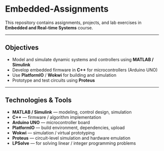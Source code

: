 # Embedded-Assignments

This repository contains assignments, projects, and lab exercises in **Embedded and Real-time Systems** course.

---

## Objectives

- Model and simulate dynamic systems and controllers using **MATLAB / Simulink**  
- Develop embedded firmware in **C++** for microcontrollers (Arduino UNO)  
- Use **PlatformIO** / **Wokwi** for building and simulation  
- Prototype and test circuits using **Proteus**  

---

## Technologies & Tools

- **MATLAB / Simulink** — modeling, control design, simulation  
- **C++** — firmware / algorithm implementation  
- **Arduino UNO** — microcontroller board  
- **PlatformIO** — build environment, dependencies, upload  
- **Wokwi** — simulation / virtual prototyping  
- **Proteus** — circuit-level simulation and hardware emulation  
- **LPSolve** — for solving linear / integer programming problems  
